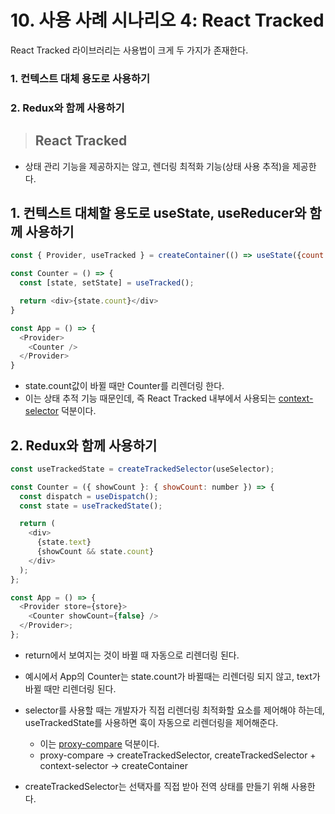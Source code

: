 # 10. 사용 사례 시나리오 4: React Tracked

React Tracked 라이브러리는 사용법이 크게 두 가지가 존재한다.

### 1. 컨텍스트 대체 용도로 사용하기

### 2. Redux와 함께 사용하기

> ## React Tracked

- 상태 관리 기능을 제공하지는 않고, 렌더링 최적화 기능(상태 사용 추적)을 제공한다.

## 1. 컨텍스트 대체할 용도로 useState, useReducer와 함께 사용하기

```javascript
const { Provider, useTracked } = createContainer(() => useState({count: 0, text: ""});

const Counter = () => {
  const [state, setState] = useTracked();

  return <div>{state.count}</div>
}

const App = () => {
  <Provider>
    <Counter />
  </Provider>
}
```

- state.count값이 바뀔 때만 Counter를 리렌더링 한다.
- 이는 상태 추적 기능 때문인데, 즉 React Tracked 내부에서 사용되는 [context-selector](https://www.npmjs.com/package/use-context-selector) 덕분이다.

## 2. Redux와 함께 사용하기

```javascript
const useTrackedState = createTrackedSelector(useSelector);

const Counter = ({ showCount }: { showCount: number }) => {
  const dispatch = useDispatch();
  const state = useTrackedState();

  return (
    <div>
      {state.text}
      {showCount && state.count}
    </div>
  );
};

const App = () => {
  <Provider store={store}>
    <Counter showCount={false} />
  </Provider>;
};
```

- return에서 보여지는 것이 바뀔 때 자동으로 리렌더링 된다.
- 예시에서 App의 Counter는 state.count가 바뀔때는 리렌더링 되지 않고, text가 바뀔 때만 리렌더링 된다.
- selector를 사용할 때는 개발자가 직접 리렌더링 최적화할 요소를 제어해야 하는데, useTrackedState를 사용하면 훅이 자동으로 리렌더링을 제어해준다.
  - 이는 [proxy-compare](https://www.npmjs.com/package/proxy-compare) 덕분이다.
  - proxy-compare -> createTrackedSelector, createTrackedSelector + context-selector -> createContainer

- createTrackedSelector는 선택자를 직접 받아 전역 상태를 만들기 위해 사용한다.
